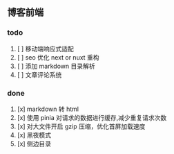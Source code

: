 ## 博客前端

### todo

1. [ ] 移动端响应式适配
2. [ ] seo 优化 next or nuxt 重构
3. [ ] 添加 markdown 目录解析
4. [ ] 文章评论系统

### done

1. [x] markdown 转 html
2. [x] 使用 pinia 对请求的数据进行缓存,减少重复请求次数
3. [x] 对大文件开启 gzip 压缩，优化首屏加载速度
4. [x] 黑夜模式
5. [x] 侧边目录
